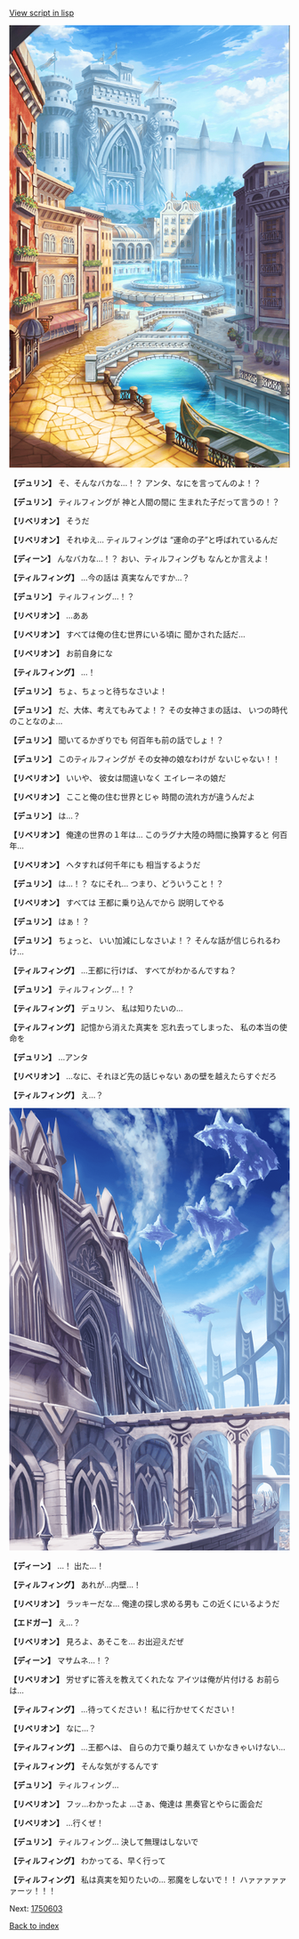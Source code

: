 [View script in lisp](../scripts/1750602.txt)

![006_town.png](../images/backgrounds/006_town.png)

**【デュリン】**
そ、そんなバカな…！？
アンタ、なにを言ってんのよ！？

**【デュリン】**
ティルフィングが
神と人間の間に
生まれた子だって言うの！？

**【リベリオン】**
そうだ

**【リベリオン】**
それゆえ…
ティルフィングは
“運命の子”と呼ばれているんだ

**【ディーン】**
んなバカな…！？
おい、ティルフィングも
なんとか言えよ！

**【ティルフィング】**
…今の話は
真実なんですか…？

**【デュリン】**
ティルフィング…！？

**【リベリオン】**
…ああ

**【リベリオン】**
すべては俺の住む世界にいる頃に
聞かされた話だ…

**【リベリオン】**
お前自身にな

**【ティルフィング】**
…！

**【デュリン】**
ちょ、ちょっと待ちなさいよ！

**【デュリン】**
だ、大体、考えてもみてよ！？
その女神さまの話は、
いつの時代のことなのよ…

**【デュリン】**
聞いてるかぎりでも
何百年も前の話でしょ！？

**【デュリン】**
このティルフィングが
その女神の娘なわけが
ないじゃない！！

**【リベリオン】**
いいや、
彼女は間違いなく
エイレーネの娘だ

**【リベリオン】**
ここと俺の住む世界とじゃ
時間の流れ方が違うんだよ

**【デュリン】**
は…？

**【リベリオン】**
俺達の世界の１年は…
このラグナ大陸の時間に換算すると
何百年…

**【リベリオン】**
ヘタすれば何千年にも
相当するようだ

**【デュリン】**
は…！？
なにそれ…
つまり、どういうこと！？

**【リベリオン】**
すべては
王都に乗り込んでから
説明してやる

**【デュリン】**
はぁ！？

**【デュリン】**
ちょっと、
いい加減にしなさいよ！？
そんな話が信じられるわけ…

**【ティルフィング】**
…王都に行けば、
すべてがわかるんですね？

**【デュリン】**
ティルフィング…！？

**【ティルフィング】**
デュリン、
私は知りたいの…

**【ティルフィング】**
記憶から消えた真実を
忘れ去ってしまった、
私の本当の使命を

**【デュリン】**
…アンタ

**【リベリオン】**
…なに、それほど先の話じゃない
あの壁を越えたらすぐだろ

**【ティルフィング】**
え…？

![castle_wall.png](../images/backgrounds/castle_wall.png)

**【ディーン】**
…！
出た…！

**【ティルフィング】**
あれが…内壁…！

**【リベリオン】**
ラッキーだな…
俺達の探し求める男も
この近くにいるようだ

**【エドガー】**
え…？

**【リベリオン】**
見ろよ、あそこを…
お出迎えだぜ

**【ディーン】**
マサムネ…！？

**【リベリオン】**
労せずに答えを教えてくれたな
アイツは俺が片付ける
お前らは…

**【ティルフィング】**
…待ってください！
私に行かせてください！

**【リベリオン】**
なに…？

**【ティルフィング】**
…王都へは、
自らの力で乗り越えて
いかなきゃいけない…

**【ティルフィング】**
そんな気がするんです

**【デュリン】**
ティルフィング…

**【リベリオン】**
フッ…わかったよ
…さぁ、俺達は
黒奏官とやらに面会だ

**【リベリオン】**
…行くぜ！

**【デュリン】**
ティルフィング…
決して無理はしないで

**【ティルフィング】**
わかってる、早く行って

**【ティルフィング】**
私は真実を知りたいの…
邪魔をしないで！！
ハァァァァァァーッ！！！


Next: [1750603](1750603.md)

[Back to index](index.md)
